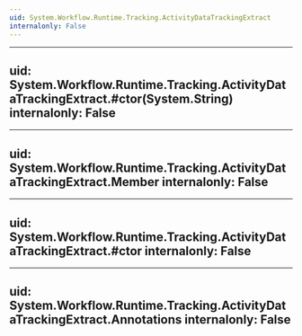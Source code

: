 ```yaml
---
uid: System.Workflow.Runtime.Tracking.ActivityDataTrackingExtract
internalonly: False
---
```


---
uid: System.Workflow.Runtime.Tracking.ActivityDataTrackingExtract.#ctor(System.String)
internalonly: False
---

---
uid: System.Workflow.Runtime.Tracking.ActivityDataTrackingExtract.Member
internalonly: False
---

---
uid: System.Workflow.Runtime.Tracking.ActivityDataTrackingExtract.#ctor
internalonly: False
---

---
uid: System.Workflow.Runtime.Tracking.ActivityDataTrackingExtract.Annotations
internalonly: False
---
